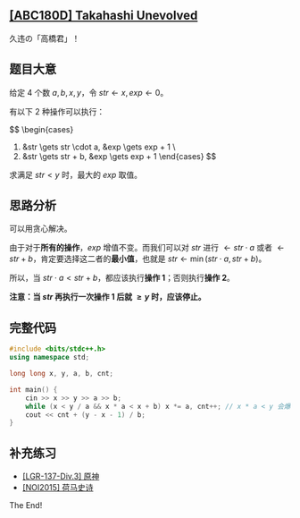 ## [[ABC180D] Takahashi Unevolved](https://www.luogu.com.cn/problem/AT_abc180_d)

久违の「高橋君」！

## 题目大意

给定 $4$ 个数 $a, b, x, y$，令 $str \gets x, exp \gets 0$。

有以下 $2$ 种操作可以执行：

$$
\begin{cases}
1.	&str \gets str \cdot a,	&exp \gets exp + 1 \\
2.	&str \gets str + b,	&exp \gets exp + 1
\end{cases}
$$

求满足 $str < y$ 时，最大的 $exp$ 取值。

## 思路分析

可以用贪心解决。

由于对于**所有的操作**，$exp$ 增值不变。而我们可以对 $str$ 进行 $\gets str \cdot a$ 或者 $\gets str + b$，肯定要选择这二者的**最小值**，也就是 $str \gets \min(str \cdot a, str + b)$。

所以，当 $str \cdot a < str + b$，都应该执行**操作 $1$**；否则执行**操作 $2$**。

**注意：当 $str$ 再执行一次操作 $1$ 后就 $\geq y$ 时，应该停止。**

## 完整代码

```cpp
#include <bits/stdc++.h>
using namespace std;

long long x, y, a, b, cnt;

int main() {
    cin >> x >> y >> a >> b;
    while (x < y / a && x * a < x + b) x *= a, cnt++; // x * a < y 会爆 ll 精度
    cout << cnt + (y - x - 1) / b;
}
```

## 补充练习

- [[LGR-137-Div.3] 原神](https://www.luogu.com.cn/problem/P9228)
- [[NOI2015] 荷马史诗](https://www.luogu.com.cn/problem/P2168#submit)

The End!